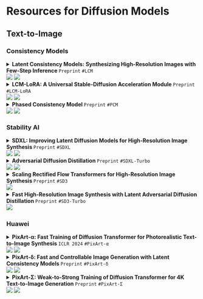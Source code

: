 # Resources for Diffusion Models

## Text-to-Image

### Consistency Models

<details><summary> <strong> Latent Consistency Models: Synthesizing High-Resolution Images with Few-Step Inference </strong> <code>Preprint</code> <code>#LCM</code> <br> <a href="https://arxiv.org/abs/2310.04378"><img src="https://img.shields.io/badge/arXiv-2310.04378-b31b1b.svg?style=flat-square"></a> <a href="https://github.com/luosiallen/latent-consistency-model"><img src="https://img.shields.io/github/stars/luosiallen/latent-consistency-model?style=flat-square&logo=github&logoColor=fff&labelColor=black"></a> </summary>

</details>

<details><summary> <strong> LCM-LoRA: A Universal Stable-Diffusion Acceleration Module </strong> <code>Preprint</code> <code>#LCM-LoRA</code> <br> <a href="https://arxiv.org/abs/2311.05556"><img src="https://img.shields.io/badge/arXiv-2311.05556-b31b1b.svg?style=flat-square"></a> <a href="https://github.com/luosiallen/latent-consistency-model"><img src="https://img.shields.io/github/stars/luosiallen/latent-consistency-model?style=flat-square&logo=github&logoColor=fff&labelColor=black"></a> </summary>

</details>

<details><summary> <strong> Phased Consistency Model </strong> <code>Preprint</code> <code>#PCM</code> <br> <a href="https://arxiv.org/abs/2405.18407"><img src="https://img.shields.io/badge/arXiv-2405.18407-b31b1b.svg?style=flat-square"></a> <a href="https://github.com/G-U-N/Phased-Consistency-Model"><img src="https://img.shields.io/github/stars/G-U-N/Phased-Consistency-Model?style=flat-square&logo=github&logoColor=fff&labelColor=black"></a> </summary>

</details>


### Stability AI

<details><summary> <strong> SDXL: Improving Latent Diffusion Models for High-Resolution Image Synthesis </strong> <code>Preprint</code> <code>#SDXL</code> <br> <a href="https://arxiv.org/abs/2307.01952"><img src="https://img.shields.io/badge/arXiv-2307.01952-b31b1b.svg?style=flat-square"></a> <a href="https://github.com/Stability-AI/generative-models"><img src="https://img.shields.io/github/stars/Stability-AI/generative-models?style=flat-square&logo=github&logoColor=fff&labelColor=black"></a> </summary>

</details>

<details><summary> <strong> Adversarial Diffusion Distillation </strong> <code>Preprint</code> <code>#SDXL-Turbo</code> <br> <a href="https://arxiv.org/abs/2311.17042"><img src="https://img.shields.io/badge/arXiv-2311.17042-b31b1b.svg?style=flat-square"></a> <a href="https://github.com/Stability-AI/generative-models"><img src="https://img.shields.io/github/stars/Stability-AI/generative-models?style=flat-square&logo=github&logoColor=fff&labelColor=black"></a> </summary>

</details>

<details><summary> <strong> Scaling Rectified Flow Transformers for High-Resolution Image Synthesis </strong> <code>Preprint</code> <code>#SD3</code> <br> <a href="https://arxiv.org/abs/2403.03206"><img src="https://img.shields.io/badge/arXiv-2403.03206-b31b1b.svg?style=flat-square"></a> </summary>

</details>

<details><summary> <strong> Fast High-Resolution Image Synthesis with Latent Adversarial Diffusion Distillation </strong> <code>Preprint</code> <code>#SD3-Turbo</code> <br> <a href="https://arxiv.org/abs/2403.12015"><img src="https://img.shields.io/badge/arXiv-2403.12015-b31b1b.svg?style=flat-square"></a> </summary>

</details>

### Huawei

<details><summary> <strong> PixArt-α: Fast Training of Diffusion Transformer for Photorealistic Text-to-Image Synthesis </strong> <code>ICLR 2024</code> <code>#PixArt-α</code> <br> <a href="https://arxiv.org/abs/2310.00426"><img src="https://img.shields.io/badge/arXiv-2310.00426-b31b1b.svg?style=flat-square"></a> <a href="https://github.com/PixArt-alpha/PixArt-alpha"><img src="https://img.shields.io/github/stars/PixArt-alpha/PixArt-alpha?style=flat-square&logo=github&logoColor=fff&labelColor=black"></a> </summary>

</details>

<details><summary> <strong> PixArt-δ: Fast and Controllable Image Generation with Latent Consistency Models </strong> <code>Preprint</code> <code>#PixArt-δ</code> <br> <a href="https://arxiv.org/abs/2401.05252"><img src="https://img.shields.io/badge/arXiv-2401.05252-b31b1b.svg?style=flat-square"></a> <a href="https://github.com/PixArt-alpha/PixArt-alpha"><img src="https://img.shields.io/github/stars/PixArt-alpha/PixArt-alpha?style=flat-square&logo=github&logoColor=fff&labelColor=black"></a> </summary>

</details>

<details><summary> <strong> PixArt-Σ: Weak-to-Strong Training of Diffusion Transformer for 4K Text-to-Image Generation </strong> <code>Preprint</code> <code>#PixArt-Σ</code> <br> <a href="https://arxiv.org/abs/2403.04692"><img src="https://img.shields.io/badge/arXiv-2403.04692-b31b1b.svg?style=flat-square"></a> <a href="https://github.com/PixArt-alpha/PixArt-sigma"><img src="https://img.shields.io/github/stars/PixArt-alpha/PixArt-sigma?style=flat-square&logo=github&logoColor=fff&labelColor=black"></a> </summary>

</details>
